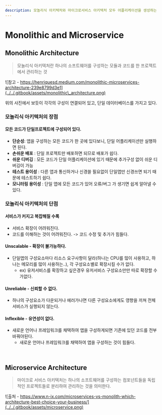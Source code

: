 ```yaml
---
description: 모놀리식 아키텍처와 마이크로서비스 아키텍처 모두 어플리케이션을 생성하는 데 사용하는 아키텍처
---
```


# Monolithic and Microservice

## Monolithic Architecture

> 모놀리식 아키텍처란 하나의 소프트웨어를 구성하는 모듈과 코드를 한 프로젝트에서 관리하는 것

![참고 - https://henriquesd.medium.com/monolithic-microservices-architecture-239e8799d3e1](../../.gitbook/assets/monolithic\_architecture.png)

위의 사진에서 보듯이 각각의 구성이 연결되어 있고, 단일 데이터베이스를 가지고 있다.

### 모놀리식 아키텍처의 장점

#### 모든 코드가 단일프로젝트에 구성되어 있다.

* **단순성**: 앱을 구성하는 모든 코드가 한 곳에 있다보니, 단일 어플리케이션만 실행하면 된다.
* **손쉬운 배포** : 단일 프로젝트만 배포하면 되므로 배포가 쉽다.
* **쉬운 디버깅** : 모든 코드가 단일 어플리케이션에 있기 때문에 추가구성 없이 쉬운 디버깅이 가능
* **테스트 용이성** : 다른 앱과 통신하거나 신경쓸 필요없이 단일앱만 신경쓰면 되기 때문에 테스트하기 쉽다.
* **모니터링 용이성** : 단일 앱에 모든 코드가 있어 오류/버그 가 생기면 쉽게 알아낼 수 있다.

### 모놀리식 아키텍처의 단점

#### 서비스가 커지고 복잡해질 수록

* 서비스 확장이 어려워진다.
* 코드를 이해하는 것이 어려워진다. -> 코드 수정 및 추가가 힘들다.

#### Unscalable - 확장이 불가능하다.

* 단일앱의 구성요소마다 리소스 요구사항이 달라(하나는 CPU를 많이 사용하고, 하나는 메모리를 많이 사용하는..), 각 구성요소별로 확장시킬 수가 없다.
  * ex) 유저서비스를 확장하고 싶은경우 유저서비스 구성요소만만 따로 확장할 수가없다.

#### Unreliable - 신뢰할 수 없다.

* 하나의 구성요소가 다운되거나 에러가나면 다른 구성요소에게도 영향을 끼쳐 전체 서비스가 실행되지 않는다.

#### Inflexible - 유연성이 없다.

* 새로운 언어나 프레임워크를 채택하여 앱을 구성하게되면 기존에 있던 코드를 전부 바꿔야된다.
  * 새로운 언어나 프레임워크를 채택하여 앱을 구성하는 것이 힘들다.

<br>

## Microservice Architecture

> 마이크로 서비스 아키텍처는 하나의 소프트웨어를 구성하는 컴포넌트들을 독립적인 프로젝트들로 분리하여 관리하는 것을 의미한다.



![출처 - https://www.n-ix.com/microservices-vs-monolith-which-architecture-best-choice-your-business/](../../.gitbook/assets/microservice.png)
